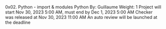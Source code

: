 0x02. Python - import & modules
Python
 By: Guillaume
 Weight: 1
 Project will start Nov 30, 2023 5:00 AM, must end by Dec 1, 2023 5:00 AM
 Checker was released at Nov 30, 2023 11:00 AM
 An auto review will be launched at the deadline
